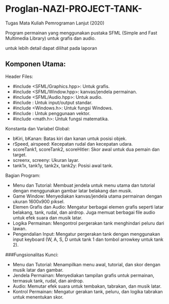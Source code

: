 # Proglan-NAZI-PROJECT-TANK-

Tugas Mata Kuliah Pemrograman Lanjut (2020)

Program permainan yang menggunakan pustaka SFML (Simple and Fast Multimedia Library) untuk grafis dan audio.

untuk lebih detail dapat dilihat pada laporan

## Komponen Utama:

Header Files: 
- #include <SFML/Graphics.hpp>: Untuk grafis.
- #include <SFML/Window.hpp>: kanvas/jendela permainan.
- #include <SFML/Audio.hpp>: Untuk audio.
- #include <iostream>: Untuk input/output standar.
- #include <Windows.h>: Untuk fungsi Windows.
- #include <vector>: Untuk penggunaan vektor.
- #include <math.h>: Untuk fungsi matematika.

Konstanta dan Variabel Global:
- bKiri, bKanan: Batas kiri dan kanan untuk posisi objek.
- rSpeed, airspeed: Kecepatan rudal dan kecepatan udara.
- scoreTank1, scoreTank2, scoreHitler: Skor awal untuk dua pemain dan target.
- screenx, screeny: Ukuran layar.
- tank1x, tank1y, tank2x, tank2y: Posisi awal tank.

Bagian Program:
- Menu dan Tutorial: Membuat jendela untuk menu utama dan tutorial dengan menggunakan gambar latar belakang dan musik.
- Game Window: Menyediakan kanvas/jendela utama permainan dengan ukuran 1600x900 piksel.
- Elemen Grafis dan Audio: Mengatur berbagai elemen grafis seperti latar belakang, tank, rudal, dan airdrop. Juga memuat berbagai file audio untuk efek suara dan musik latar.
- Logika Permainan: Mengontrol pergerakan tank menghindari peluru dari lawan.
- Pengendalian Input: Mengatur pergerakan tank dengan menggunakan input keyboard (W, A, S, D untuk tank 1 dan tombol arrowkey untuk tank 2).

###Fungsionalitas Kunci:
- Menu dan Tutorial: Menampilkan menu awal, tutorial, dan skor dengan musik latar dan gambar.
- Jendela Permainan: Menyediakan tampilan grafis untuk permainan, termasuk tank, rudal, dan airdrop.
- Audio: Memutar efek suara untuk tembakan, tabrakan, dan musik latar.
- Kontrol Permainan: Mengatur gerakan tank, peluru, dan logika tabrakan untuk menentukan skor.
